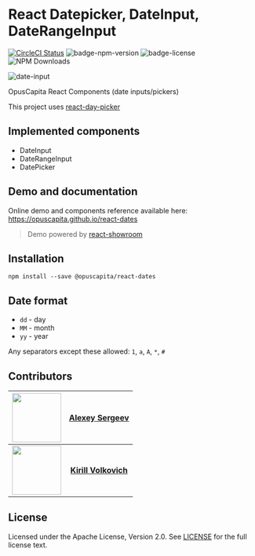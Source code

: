 # React Datepicker, DateInput, DateRangeInput 

[![CircleCI Status](https://circleci.com/gh/OpusCapita/react-dates/tree/master.svg?style=shield&circle-token=:circle-token)](https://circleci.com/gh/OpusCapita/react-dates)
![badge-npm-version](https://img.shields.io/npm/v/@opuscapita/react-dates.svg) 
![badge-license](https://img.shields.io/github/license/OpusCapita/react-dates.svg)
![NPM Downloads](https://img.shields.io/npm/dm/@opuscapita/react-dates.svg)

![date-input](https://raw.githubusercontent.com/OpusCapita/react-dates/master/docs/DateInput.gif)

OpusCapita React Components (date inputs/pickers)

This project uses [react-day-picker](https://github.com/gpbl/react-day-picker)

## Implemented components

* DateInput
* DateRangeInput
* DatePicker

## Demo and documentation

Online demo and components reference available here: https://opuscapita.github.io/react-dates

> Demo powered by [react-showroom](https://github.com/OpusCapita/react-showroom-client)

## Installation

`npm install --save @opuscapita/react-dates`

## Date format

* `dd` - day
* `MM` - month
* `yy` - year

Any separators except these allowed: `1`, `a`, `A`, `*`, `#`

## Contributors

| [<img src="https://avatars.githubusercontent.com/u/24603787?v=3" width="100px;"/>](https://github.com/asergeev-sc) | [**Alexey Sergeev**](https://github.com/asergeev-sc)     |
| :---: | :---: |
| [<img src="https://avatars.githubusercontent.com/u/24652543?v=3" width="100px;"/>](https://github.com/kvolkovich-sc) | [**Kirill Volkovich**](https://github.com/kvolkovich-sc) |

## License

Licensed under the Apache License, Version 2.0. See [LICENSE](./LICENSE) for the full license text.
